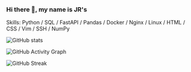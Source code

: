 ### Hi there 👋, my name is JR's


Skills: Python / SQL / FastAPI / Pandas / Docker / Nginx / Linux / HTML / CSS / Vim / SSH / NumPy

 

![GitHub stats](https://github-readme-stats.vercel.app/api?username=taquero-programador&show_icons=true&theme=vue-dark)  

![GitHub Activity Graph](https://activity-graph.herokuapp.com/graph?username=taquero-programador)  

![GitHub Streak](https://streak-stats.demolab.com?user=taquero-programador&theme=github-dark&date_format=M%20j%5B%2C%20Y%5D)
